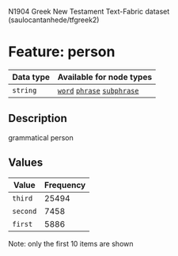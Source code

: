 <p>N1904 Greek New Testament Text-Fabric dataset (saulocantanhede/tfgreek2)</p>

<h1>Feature: person</h1>

<table>
<thead>
<tr>
  <th>Data type</th>
  <th>Available for node types</th>
</tr>
</thead>
<tbody>
<tr>
  <td><code>string</code></td>
  <td><A HREF="featurebynodetype.md#word"><code>word</code></A> <A HREF="featurebynodetype.md#phrase"><code>phrase</code></A> <A HREF="featurebynodetype.md#subphrase"><code>subphrase</code></A></td>
</tr>
</tbody>
</table>

<h2>Description</h2>

<p>grammatical person</p>

<h2>Values</h2>

<table>
<thead>
<tr>
  <th>Value</th>
  <th>Frequency</th>
</tr>
</thead>
<tbody>
<tr>
  <td><code>third</code></td>
  <td>25494</td>
</tr>
<tr>
  <td><code>second</code></td>
  <td>7458</td>
</tr>
<tr>
  <td><code>first</code></td>
  <td>5886</td>
</tr>
</tbody>
</table>

<p>Note: only the first 10 items are shown</p>
